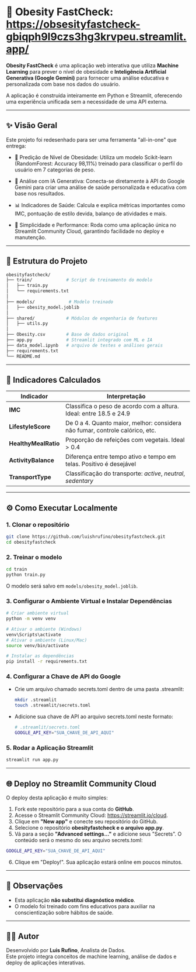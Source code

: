 
# 🧠 Obesity FastCheck: https://obsesityfastcheck-gbiqph9l9czs3hg3krvpeu.streamlit.app/

**Obesity FastCheck** é uma aplicação web interativa que utiliza **Machine Learning** para prever o nível de obesidade e **Inteligência Artificial Generativa (Google Gemini)** para fornecer uma análise educativa e personalizada com base nos dados do usuário.

A aplicação é construída inteiramente em Python e Streamlit, oferecendo uma experiência unificada sem a necessidade de uma API externa.

---

## ✨ Visão Geral

Este projeto foi redesenhado para ser uma ferramenta "all-in-one" que entrega:

- 🎯 Predição de Nível de Obesidade: Utiliza um modelo Scikit-learn (RandomForest: Accuracy 98,11%) treinado para classificar o perfil do usuário em 7 categorias de peso.

- 🤖 Análise com IA Generativa: Conecta-se diretamente à API do Google Gemini para criar uma análise de saúde personalizada e educativa com base nos resultados.

- 📊 Indicadores de Saúde: Calcula e explica métricas importantes como IMC, pontuação de estilo devida, balanço de atividades e mais.

- 🚀 Simplicidade e Performance: Roda como uma aplicação única no Streamlit Community Cloud, garantindo facilidade no deploy e manutenção.


---

## 🧱 Estrutura do Projeto

```bash
obesityfastcheck/
├── train/             # Script de treinamento do modelo
│   ├── train.py
│   └── requirements.txt
│
├── models/             # Modelo treinado
│   ├── obesity_model.joblib
│
├── shared/            # Módulos de engenharia de features
│   ├── utils.py
│
├── Obesity.csv        # Base de dados original
├── app.py             # Streamlit integrado com ML e IA
├── data_model.ipynb   # arquivo de testes e análises gerais
├── requirements.txt           
└── README.md

```

---

## 🧠 Indicadores Calculados

| Indicador             | Interpretação                                                                 |
|-----------------------|------------------------------------------------------------------------------|
| **IMC**               | Classifica o peso de acordo com a altura. Ideal: entre 18.5 e 24.9            |
| **LifestyleScore**    | De 0 a 4. Quanto maior, melhor: considera não fumar, controle calórico, etc. |
| **HealthyMealRatio**  | Proporção de refeições com vegetais. Ideal > 0.4                              |
| **ActivityBalance**   | Diferença entre tempo ativo e tempo em telas. Positivo é desejável            |
| **TransportType**     | Classificação do transporte: *active*, *neutral*, *sedentary*                 |

---

## ⚙️ Como Executar Localmente

### 1. Clonar o repositório

```bash
git clone https://github.com/luishrufino/obesityfastcheck.git
cd obesityfastcheck
```

### 2. Treinar o modelo

```bash
cd train
python train.py
```

O modelo será salvo em `models/obesity_model.joblib`.

### 3. Configurar o Ambiente Virtual e Instalar Dependências

```bash
# Criar ambiente virtual
python -m venv venv

# Ativar o ambiente (Windows)
venv\Scripts\activate
# Ativar o ambiente (Linux/Mac)
source venv/bin/activate

# Instalar as dependências
pip install -r requirements.txt
```

### 4. Configurar a Chave de API do Google

- Crie um arquivo chamado secrets.toml dentro de uma pasta .streamlit:
  ```bash
  mkdir .streamlit
  touch .streamlit/secrets.toml
  ```
- Adicione sua chave de API ao arquivo secrets.toml neste formato:
  ```bash
  # .streamlit/secrets.toml
  GOOGLE_API_KEY="SUA_CHAVE_DE_API_AQUI"
  ```

### 5. Rodar a Aplicação Streamlit

```bash
streamlit run app.py
```

---
## 🌐 Deploy no Streamlit Community Cloud

O deploy desta aplicação é muito simples:
1. Fork este repositório para a sua conta do **GitHub**.
2. Acesse o Streamlit Community Cloud: <https://streamlit.io/cloud>.
3. Clique em **"New app"** e conecte seu repositório do GitHub.
4. Selecione o repositório **obesityfastcheck e o arquivo app.py**.
5. Vá para a seção **"Advanced settings..."** e adicione seus "Secrets". O conteúdo será o mesmo do seu arquivo secrets.toml:
```bash
GOOGLE_API_KEY="SUA_CHAVE_DE_API_AQUI"
```

6. Clique em "Deploy!". Sua aplicação estará online em poucos minutos.

---

## 📌 Observações

- Esta aplicação **não substitui diagnóstico médico**.
- O modelo foi treinado com fins educativos para auxiliar na conscientização sobre hábitos de saúde.

---

## 👨‍💻 Autor

Desenvolvido por **Luis Rufino**, Analista de Dados.  
Este projeto integra conceitos de machine learning, análise de dados e deploy de aplicações interativas.

